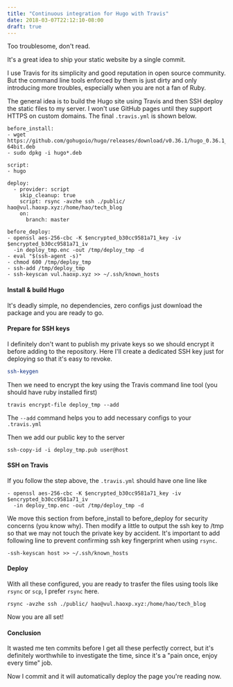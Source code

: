 ```yaml
---
title: "Continuous integration for Hugo with Travis"
date: 2018-03-07T22:12:10-08:00
draft: true
---
```


Too troublesome, don't read.

It's a great idea to ship your static website by a single commit.

I use Travis for its simplicity and good reputation in open source community. But the command line tools enforced by them is just dirty and only introducing more troubles, especially when you are not a fan of Ruby.

The general idea is to build the Hugo site using Travis and then SSH deploy the static files to my server. I won't use GitHub pages until they support HTTPS on custom domains.
The final `.travis.yml` is shown below.
```
before_install:
- wget https://github.com/gohugoio/hugo/releases/download/v0.36.1/hugo_0.36.1_Linux-64bit.deb
- sudo dpkg -i hugo*.deb

script:
- hugo

deploy:
  - provider: script
    skip_cleanup: true
    script: rsync -avzhe ssh ./public/ hao@vul.haoxp.xyz:/home/hao/tech_blog
    on:
      branch: master

before_deploy:
- openssl aes-256-cbc -K $encrypted_b30cc9581a71_key -iv $encrypted_b30cc9581a71_iv
  -in deploy_tmp.enc -out /tmp/deploy_tmp -d
- eval "$(ssh-agent -s)"
- chmod 600 /tmp/deploy_tmp
- ssh-add /tmp/deploy_tmp
- ssh-keyscan vul.haoxp.xyz >> ~/.ssh/known_hosts
```

#### Install & build Hugo
It's deadly simple, no dependencies, zero configs just download the package and you are ready to go.

#### Prepare for SSH keys
I definitely don't want to publish my private keys so we should encrypt it before adding to the repository. Here I'll create a dedicated SSH key just for deploying so that it's easy to revoke.
```bash
ssh-keygen
```
Then we need to encrypt the key using the Travis command line tool (you should have ruby installed first)
```
travis encrypt-file deploy_tmp --add
```
The `--add` command helps you to add necessary configs to your `.travis.yml`

Then we add our public key to the server
```
ssh-copy-id -i deploy_tmp.pub user@host
```

#### SSH on Travis
If you follow the step above, the `.travis.yml` should have one line like 
```
- openssl aes-256-cbc -K $encrypted_b30cc9581a71_key -iv $encrypted_b30cc9581a71_iv
  -in deploy_tmp.enc -out /tmp/deploy_tmp -d
  ```
We move this section from before_install to before_deploy for security concerns (you know why). Then modify a little to output the ssh key to /tmp so that we may not touch the private key by  accident.
It's important to add following line to prevent confirming ssh key fingerprint when using `rsync`.
```
-ssh-keyscan host >> ~/.ssh/known_hosts
```

#### Deploy
With all these configured, you are ready to trasfer the files using tools like `rsync` or `scp`, I prefer `rsync` here.
```
rsync -avzhe ssh ./public/ hao@vul.haoxp.xyz:/home/hao/tech_blog
```
Now you are all set!

#### Conclusion
It wasted me ten commits before I get all these perfectly correct, but it's definitely worthwhile to investigate the time, since it's a "pain once, enjoy every time" job.

Now I commit and it will automatically deploy the page you're reading now.